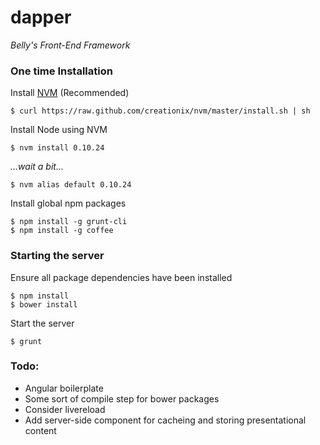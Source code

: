dapper
======
*Belly's Front-End Framework*

### One time Installation
Install [NVM](https://github.com/creationix/nvm) (Recommended)

    $ curl https://raw.github.com/creationix/nvm/master/install.sh | sh

Install Node using NVM

    $ nvm install 0.10.24

  *...wait a bit...*

    $ nvm alias default 0.10.24

Install global npm packages

    $ npm install -g grunt-cli
    $ npm install -g coffee

### Starting the server

Ensure all package dependencies have been installed

    $ npm install
    $ bower install

Start the server

    $ grunt

### Todo:
- Angular boilerplate
- Some sort of compile step for bower packages
- Consider livereload
- Add server-side component for cacheing and storing presentational content
